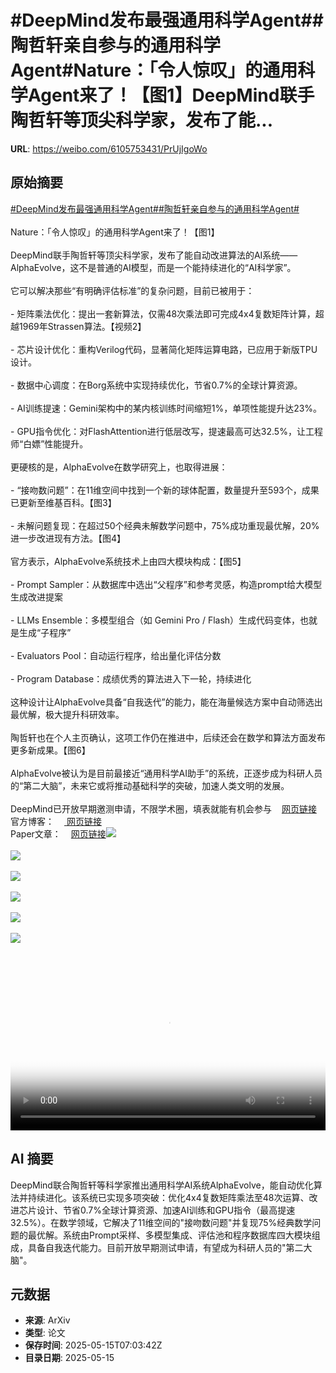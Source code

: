# #DeepMind发布最强通用科学Agent##陶哲轩亲自参与的通用科学Agent#Nature：「令人惊叹」的通用科学Agent来了！【图1】DeepMind联手陶哲轩等顶尖科学家，发布了能...

**URL**: https://weibo.com/6105753431/PrUjIgoWo

## 原始摘要

<a href="https://m.weibo.cn/search?containerid=231522type%3D1%26t%3D10%26q%3D%23DeepMind%E5%8F%91%E5%B8%83%E6%9C%80%E5%BC%BA%E9%80%9A%E7%94%A8%E7%A7%91%E5%AD%A6Agent%23&amp;extparam=%23DeepMind%E5%8F%91%E5%B8%83%E6%9C%80%E5%BC%BA%E9%80%9A%E7%94%A8%E7%A7%91%E5%AD%A6Agent%23" data-hide=""><span class="surl-text">#DeepMind发布最强通用科学Agent#</span></a><a href="https://m.weibo.cn/search?containerid=231522type%3D1%26t%3D10%26q%3D%23%E9%99%B6%E5%93%B2%E8%BD%A9%E4%BA%B2%E8%87%AA%E5%8F%82%E4%B8%8E%E7%9A%84%E9%80%9A%E7%94%A8%E7%A7%91%E5%AD%A6Agent%23&amp;extparam=%23%E9%99%B6%E5%93%B2%E8%BD%A9%E4%BA%B2%E8%87%AA%E5%8F%82%E4%B8%8E%E7%9A%84%E9%80%9A%E7%94%A8%E7%A7%91%E5%AD%A6Agent%23" data-hide=""><span class="surl-text">#陶哲轩亲自参与的通用科学Agent#</span></a><br><br>Nature：「令人惊叹」的通用科学Agent来了！【图1】<br><br>DeepMind联手陶哲轩等顶尖科学家，发布了能自动改进算法的AI系统——AlphaEvolve，这不是普通的AI模型，而是一个能持续进化的“AI科学家”。<br><br>它可以解决那些“有明确评估标准”的复杂问题，目前已被用于：<br><br>- 矩阵乘法优化：提出一套新算法，仅需48次乘法即可完成4x4复数矩阵计算，超越1969年Strassen算法。【视频2】<br>    <br>- 芯片设计优化：重构Verilog代码，显著简化矩阵运算电路，已应用于新版TPU设计。<br>    <br>- 数据中心调度：在Borg系统中实现持续优化，节省0.7%的全球计算资源。<br>    <br>- AI训练提速：Gemini架构中的某内核训练时间缩短1%，单项性能提升达23%。<br>    <br>- GPU指令优化：对FlashAttention进行低层改写，提速最高可达32.5%，让工程师“白嫖”性能提升。<br><br>更硬核的是，AlphaEvolve在数学研究上，也取得进展：<br><br>- “接吻数问题”：在11维空间中找到一个新的球体配置，数量提升至593个，成果已更新至维基百科。【图3】<br><br>- 未解问题复现：在超过50个经典未解数学问题中，75%成功重现最优解，20%进一步改进现有方法。【图4】<br><br>官方表示，AlphaEvolve系统技术上由四大模块构成：【图5】<br><br>- Prompt Sampler：从数据库中选出“父程序”和参考灵感，构造prompt给大模型生成改进提案<br><br>- LLMs Ensemble：多模型组合（如 Gemini Pro / Flash）生成代码变体，也就是生成“子程序”<br><br>- Evaluators Pool：自动运行程序，给出量化评估分数<br><br>- Program Database：成绩优秀的算法进入下一轮，持续进化<br><br>这种设计让AlphaEvolve具备“自我迭代”的能力，能在海量候选方案中自动筛选出最优解，极大提升科研效率。<br><br>陶哲轩也在个人主页确认，这项工作仍在推进中，后续还会在数学和算法方面发布更多新成果。【图6】<br><br>AlphaEvolve被认为是目前最接近“通用科学AI助手”的系统，正逐步成为科研人员的“第二大脑”，未来它或将推动基础科学的突破，加速人类文明的发展。<br><br>DeepMind已开放早期邀测申请，不限学术圈，填表就能有机会参与<a href="https://weibo.cn/sinaurl?u=https%3A%2F%2Fforms.gle%2FWyqAoh1ixdfq6tgN8" data-hide=""><span class="url-icon"><img style="width: 1rem;height: 1rem" src="https://h5.sinaimg.cn/upload/2015/09/25/3/timeline_card_small_web_default.png" referrerpolicy="no-referrer"></span><span class="surl-text">网页链接</span></a><br>官方博客：<a href="https://deepmind.google/discover/blog/alphaevolve-a-gemini-powered-coding-agent-for-designing-advanced-algorithms/" data-hide=""><span class="url-icon"><img style="width: 1rem;height: 1rem" src="https://h5.sinaimg.cn/upload/2015/09/25/3/timeline_card_small_web_default.png" referrerpolicy="no-referrer"></span> <span class="surl-text">网页链接</span></a><br>Paper文章：<a href="https://weibo.cn/sinaurl?u=https%3A%2F%2Fstorage.googleapis.com%2Fdeepmind-media%2FDeepMind.com%2FBlog%2Falphaevolve-a-gemini-powered-coding-agent-for-designing-advanced-algorithms%2FAlphaEvolve.pdf" data-hide=""><span class="url-icon"><img style="width: 1rem;height: 1rem" src="https://h5.sinaimg.cn/upload/2015/09/25/3/timeline_card_small_web_default.png" referrerpolicy="no-referrer"></span><span class="surl-text">网页链接</span></a><img style="" src="https://tvax4.sinaimg.cn/large/006Fd7o3gy1i1fymja2pgj30zk0egn0r.jpg" referrerpolicy="no-referrer"><br><br><img style="" src="https://tvax3.sinaimg.cn/large/006Fd7o3ly1i1fyz50mpaj31hc0u0n0o.jpg" referrerpolicy="no-referrer"><br><br><img style="" src="https://tvax1.sinaimg.cn/large/006Fd7o3gy1i1fyn1lnnuj30sc0gqgno.jpg" referrerpolicy="no-referrer"><br><br><img style="" src="https://tvax2.sinaimg.cn/large/006Fd7o3gy1i1fyn5uodzj30vi0d2wks.jpg" referrerpolicy="no-referrer"><br><br><img style="" src="https://tvax1.sinaimg.cn/large/006Fd7o3gy1i1fyn7h6q0j30y80leqel.jpg" referrerpolicy="no-referrer"><br><br><img style="" src="https://tvax3.sinaimg.cn/large/006Fd7o3gy1i1fyn99p9ij30t00usnn0.jpg" referrerpolicy="no-referrer"><br><br><br clear="both"><div style="clear: both"></div><video controls="controls" poster="https://tvax1.sinaimg.cn/orj480/006Fd7o3ly1i1fyz56oryj31hc0u0n0o.jpg" style="width: 100%"><source src="https://f.video.weibocdn.com/o0/UYSiseaUlx08og3RIpaE01041200aSfn0E010.mp4?label=mp4_720p&amp;template=1280x720.25.0&amp;ori=0&amp;ps=1CwnkDw1GXwCQx&amp;Expires=1747296121&amp;ssig=1UyfzcQfig&amp;KID=unistore,video"><source src="https://f.video.weibocdn.com/o0/6OMx22vVlx08og3Re8Jq010412005cSC0E010.mp4?label=mp4_hd&amp;template=852x480.25.0&amp;ori=0&amp;ps=1CwnkDw1GXwCQx&amp;Expires=1747296121&amp;ssig=KL9ZRMU%2Feq&amp;KID=unistore,video"><source src="https://f.video.weibocdn.com/o0/UPZ4J0T2lx08og3RudNC010412002RZ40E010.mp4?label=mp4_ld&amp;template=640x360.25.0&amp;ori=0&amp;ps=1CwnkDw1GXwCQx&amp;Expires=1747296121&amp;ssig=rMbCq73Ix9&amp;KID=unistore,video"><p>视频无法显示，请前往<a href="https://video.weibo.com/show?fid=1034%3A5166510357020678" target="_blank" rel="noopener noreferrer">微博视频</a>观看。</p></video>

## AI 摘要

DeepMind联合陶哲轩等科学家推出通用科学AI系统AlphaEvolve，能自动优化算法并持续进化。该系统已实现多项突破：优化4x4复数矩阵乘法至48次运算、改进芯片设计、节省0.7%全球计算资源、加速AI训练和GPU指令（最高提速32.5%）。在数学领域，它解决了11维空间的"接吻数问题"并复现75%经典数学问题的最优解。系统由Prompt采样、多模型集成、评估池和程序数据库四大模块组成，具备自我迭代能力。目前开放早期测试申请，有望成为科研人员的"第二大脑"。

## 元数据

- **来源**: ArXiv
- **类型**: 论文
- **保存时间**: 2025-05-15T07:03:42Z
- **目录日期**: 2025-05-15

